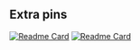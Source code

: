 ## Extra pins

[![Readme Card](https://github-readme-stats.vercel.app/api/pin/?username=andreyvlv&repo=Snake)](https://github.com/andreyvlv/Snake)
[![Readme Card](https://github-readme-stats.vercel.app/api/pin/?username=andreyvlv&repo=SoftEngineNC)](https://github.com/andreyvlv/SoftEngineNC)
